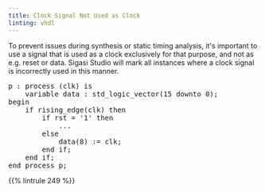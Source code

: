 ```yaml
---
title: Clock Signal Not Used as Clock
linting: vhdl
---
```


To prevent issues during synthesis or static timing analysis, it's important to use a signal that is used as a clock exclusively for that purpose, and not as e.g. reset or data. Sigasi Studio will mark all instances where a clock signal is incorrectly used in this manner.

<pre>
p : process (clk) is
    variable data : std_logic_vector(15 downto 0);
begin
    if rising_edge(clk) then
        if rst = '1' then
            ...
        else
            data(8) := <span class="warning">clk</span>;
        end if;
    end if;
end process p;
</pre>

{{% lintrule 249 %}}
